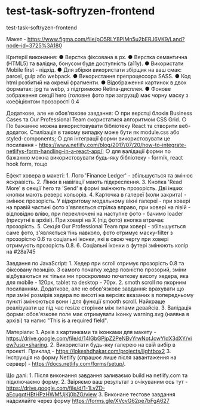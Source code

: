 # test-task-softryzen-frontend
test-task-softryzen-frontend

Макет - https://www.figma.com/file/pO5RLY8PIMn5u2bERJ6VK9/Land?node-id=3725%3A180

Критерії виконання:
    ●	Верстка фіксована в рх.
    ●	Верстка семантична (HTML5) та валідна, бонусом буде доступність (а11у).
    ●	Використати Mobile first - підхід.
    ●	Для збірки використати збірщик на ваш смак: parcel, gulp або webpack.
    ●	Використання препроцессора SASS.
    ●	Код html розбитий на окремі фрагменти.
    ●	Відображення картинок в двох форматах: jpg та webp, з підтримкою Retina-дисплея.
    ●	Фонове зображення секції hero (головне фото при загрузці) має чорну маску з коефіцієнтом прозорості 0.4

Додаткове, але не обов'язкове завдання: 
    ○	при верстці блоків Business Cases та Our Professional Team скористатися алгоритмом CSS Grid.
    ○	По бажанню можна використовувати бібліотеку React та створити веб-додаток. Стилізація в такому випадку може бути як module.css або styled-components; 
    ○	для інтеграції форми використовувати це посилання - https://www.netlify.com/blog/2017/07/20/how-to-integrate-netlifys-form-handling-in-a-react-app/; 
    ○	для валідації форми по бажанню можна використовувати будь-яку бібліотеку - formik, react hook form, тощо

Ефект ховера в макеті:
    1.	Лого 'Finance Ledger' - збільшується та змінює яскравість.
    2.	Лінки в навігації мають підкреслення.
    3.	Кнопка 'Read More' в секції hero та 'Send' в формі змінюють прозорість. Дві інших кнопки мають реверс кольорів.
    4.	Карточка в галереї (коли закрита) - змінює прозорість. У відкритому модальному вікні галереї - при ховері на правій частині фото з'являється стрілка вправо, при ховері на лівій - відповідно вліво, при переключені на наступне фото - бачимо loader (присутні в архіві). При ховері на Х (під фото) кнопка втрачає прозорість.
    5.	Секція Our Professional Team  при ховері - збільшується саме фото, з'являється тінь навколо, фото отримує маску-filter з прозорістю 0.6 та соціальні іконки, які в свою чергу при ховері отримують прозорість 0.8.
    6.	Соціальні іконки в футері змінюють колір на #28a745

Завдання по JavaScript:
    1.	Хедер при scroll отримує прозорість 0.8 та фіксовану позицію. З самого початку хедер повністю прозорий, зміни відбуваються як тільки ми проскролимо початкову висоту хедера, яка для mobile - 120px, tablet та desktop - 70px.
    2.	smoth scroll по якорним посиланням. Додаткове, але не обов'язкове завдання: врахувати що при зміні розмірів хедера по висоті на версіях вказаних в попередньому пункті змінюються вони і для функції smooth scroll. Найкраще реалізувати це під час resize сторінки між типами девайсів.
    3.	Валідація форми: обов'язкове поле має отримувати іконку warning.svg (наявна в архіві) та напис "This is a required field".

Матеріали:
    1.	Архів з картинками та іконками для макету - https://drive.google.com/file/d/14lGbGPjpZ2PeNBvYrwNptJcwYIdX3dXY/view?usp=sharing.
    2.	Використати будь-яку галерею на свій вибір в проекті. Приклад - https://lokeshdhakar.com/projects/lightbox2
    3.	Інструкція на форму Netlify (спрацює лише після завантаження на сервер) - https://docs.netlify.com/forms/setup/.

Що далі:
    1.	Після виконання завдання заливаємо build на netlify.com та підключаємо форму.
    2.	Звіряємо ваш результат з очікуваним ось тут - https://drive.google.com/file/d/1-1LvZD-aEcugqtHBtHPzHWMfJjKj0bZG/view
    3.	Виконане тестове завдання надсилайте через форму https://forms.gle/XVcvG62pe7bFgA627

